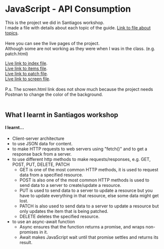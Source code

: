 # JavaScript - API Consumption

This is the project we did in Santiagos workshop.  
I made a file with details about each topic of the guide.
[Link to file about topics](https://docs.google.com/document/d/15-qyKJ8jQTLQKboxJNDLl7uOfRXnnmdRlDTny9UoNmg/edit?usp=sharing).
<br>
<br>
Here you can see the live pages of the project.  
Although some are not working as they were when I was in the class. (e.g. patch.html)

[Live link to index file](https://hebaulf.github.io/javascript-api-consumption/index.html).<br>
[Live link to items file](https://hebaulf.github.io/javascript-api-consumption/items.html).<br>
[Live link to patch file](https://hebaulf.github.io/javascript-api-consumption/patch.html).<br>
[Live link to screen file](https://hebaulf.github.io/javascript-api-consumption/screen.html).<br>
<br>
P.s. The screen.html link does not show much because the project needs Postman to change the color of the background.
<br>
<br>

## What I learnt in Santiagos workshop

#### I learnt...

- Client-server architecture
- to use JSON data for content.
- to make HTTP requests to web servers using "fetch()" and to get a response back from a server.
- to use different http methods to make requests/responses, e.g. GET, POST, PUT, DELETE, PATCH
  - GET is one of the most common HTTP methods, it is used to request data from a specified resource.
  - POST is also one of the most common HTTP methods is used to send data to a server to create/update a resource.
  - PUT is used to send data to a server to update a resource but you have to update everything in that resource, else some data might get lost.
  - PATCH is also used to send data to a server to update a resource but only updates the item that is being patched.
  - DELETE deletes the specified resource.
- to use an async-await function
  - Async ensures that the function returns a promise, and wraps non-promises in it.
  - Await makes JavaScript wait until that promise settles and returns its result.
